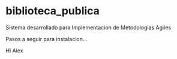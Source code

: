﻿# biblioteca_publica
Sistema desarrollado para Implementacion de Metodologias Agiles

Pasos a seguir para instalacion...

Hi Alex

